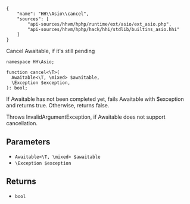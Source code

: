 ``` yamlmeta
{
    "name": "HH\\Asio\\cancel",
    "sources": [
        "api-sources/hhvm/hphp/runtime/ext/asio/ext_asio.php",
        "api-sources/hhvm/hphp/hack/hhi/stdlib/builtins_asio.hhi"
    ]
}
```




Cancel Awaitable, if it's still pending




``` Hack
namespace HH\Asio;

function cancel<\T>(
  Awaitable<\T, \mixed> $awaitable,
  \Exception $exception,
): bool;
```




If Awaitable has not been completed yet, fails Awaitable with
$exception and returns true.
Otherwise, returns false.




Throws InvalidArgumentException, if Awaitable does not support cancellation.




## Parameters




+ ` Awaitable<\T, \mixed> $awaitable `
+ ` \Exception $exception `




## Returns




* ` bool `
<!-- HHAPIDOC -->
